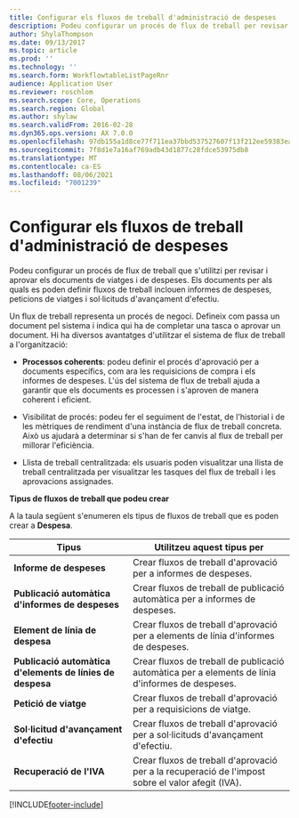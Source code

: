 ```yaml
---
title: Configurar els fluxos de treball d'administració de despeses
description: Podeu configurar un procés de flux de treball per revisar i aprovar els documents de viatges i de despeses.
author: ShylaThompson
ms.date: 09/13/2017
ms.topic: article
ms.prod: ''
ms.technology: ''
ms.search.form: WorkflowtableListPageRnr
audience: Application User
ms.reviewer: roschlom
ms.search.scope: Core, Operations
ms.search.region: Global
ms.author: shylaw
ms.search.validFrom: 2016-02-28
ms.dyn365.ops.version: AX 7.0.0
ms.openlocfilehash: 97db155a1d8ce77f711ea37bbd537527607f13f212ee59383ea165f5e46b81ba
ms.sourcegitcommit: 7f8d1e7a16af769adb43d1877c28fdce53975db8
ms.translationtype: MT
ms.contentlocale: ca-ES
ms.lasthandoff: 08/06/2021
ms.locfileid: "7001239"
---
```

# <a name="set-up-expense-management-workflows"></a>Configurar els fluxos de treball d'administració de despeses

Podeu configurar un procés de flux de treball que s'utilitzi per revisar i aprovar els documents de viatges i de despeses. Els documents per als quals es poden definir fluxos de treball inclouen informes de despeses, peticions de viatges i sol·licituds d'avançament d'efectiu.

Un flux de treball representa un procés de negoci. Defineix com passa un document pel sistema i indica qui ha de completar una tasca o aprovar un document. Hi ha diversos avantatges d'utilitzar el sistema de flux de treball a l'organització:

-   **Processos coherents**: podeu definir el procés d'aprovació per a documents específics, com ara les requisicions de compra i els informes de despeses. L'ús del sistema de flux de treball ajuda a garantir que els documents es processen i s'aproven de manera coherent i eficient.

-   Visibilitat de procés: podeu fer el seguiment de l'estat, de l'historial i de les mètriques de rendiment d'una instància de flux de treball concreta. Això us ajudarà a determinar si s'han de fer canvis al flux de treball per millorar l'eficiència.

-   Llista de treball centralitzada: els usuaris poden visualitzar una llista de treball centralitzada per visualitzar les tasques del flux de treball i les aprovacions assignades. 

**Tipus de fluxos de treball que podeu crear**

A la taula següent s'enumeren els tipus de fluxos de treball que es poden crear a **Despesa**.


|              <strong>Tipus</strong>              |                   <strong>Utilitzeu aquest tipus per</strong>                   |
|-------------------------------------------------|-----------------------------------------------------------------------|
|         <strong>Informe de despeses</strong>         |            Crear fluxos de treball d'aprovació per a informes de despeses.             |
|  <strong>Publicació automàtica d'informes de despeses</strong>   |        Crear fluxos de treball de publicació automàtica per a informes de despeses.        |
|       <strong>Element de línia de despesa</strong>        |     Crear fluxos de treball d'aprovació per a elements de línia d'informes de despeses.      |
| <strong>Publicació automàtica d'elements de línies de despesa</strong> | Crear fluxos de treball de publicació automàtica per a elements de línia d'informes de despeses. |
|       <strong>Petició de viatge</strong>       |          Crear fluxos de treball d'aprovació per a requisicions de viatge.           |
|      <strong>Sol·licitud d'avançament d'efectiu</strong>      |         Crear fluxos de treball d'aprovació per a sol·licituds d'avançament d'efectiu.          |
|        <strong>Recuperació de l'IVA</strong>        | Crear fluxos de treball d'aprovació per a la recuperació de l'impost sobre el valor afegit (IVA).  |



[!INCLUDE[footer-include](../includes/footer-banner.md)]
